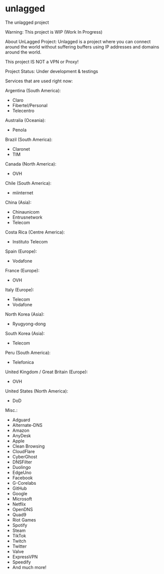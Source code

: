 # unlagged
The unlagged project

Warning:
This project is WIP (Work In Progress)

About UnLagged Project:
Unlagged is a project where you can connect around the world without suffering buffers using IP addresses and domains around the world.

This project IS NOT a VPN or Proxy!

Project Status: Under development & testings

Services that are used right now:

Argentina (South America):
- Claro
- Fibertel/Personal
- Telecentro

Australia (Oceania):
- Penola

Brazil (South America):
- Claronet
- TIM

Canada (North America):
- OVH

Chile (South America):
- miinternet

China (Asia):
- Chinaunicom
- Entrusnetwork
- Telecom

Costa Rica (Centre America):
- Instituto Telecom

Spain (Europe):
- Vodafone

France (Europe):
- OVH

Italy (Europe):
- Telecom
- Vodafone

North Korea (Asia):
- Ryugyong-dong

South Korea (Asia):
- Telecom

Peru (South America):
- Telefonica

United Kingdom / Great Britain (Europe):
- OVH

United States (North America):
- DoD

Misc.:
- Adguard
- Alternate-DNS
- Amazon
- AnyDesk
- Apple
- Clean Browsing
- CloudFlare
- CyberGhost
- DNSFilter
- Duolingo
- EdgeUno
- Facebook
- G-Corelabs
- GitHub
- Google
- Microsoft
- Netflix
- OpenDNS
- Quad9
- Riot Games
- Spotify
- Steam
- TikTok
- Twitch
- Twitter
- Valve
- ExpressVPN
- Speedify
- And much more!
